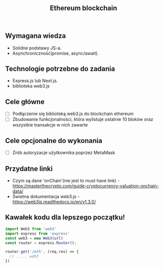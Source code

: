 <h2 align="center">Ethereum blockchain</h2>

<br>

## Wymagana wiedza
- Solidne podstawy JS-a.
- Asynchroniczność(promise, async/await).
 
## Technologie potrzebne do zadania

- Express.js lub Next.js.
- biblioteka web3.js

## Cele główne

* [ ] Podłączenie się biblioteką web3.js do blockchain ethereum
* [ ] Zbudowanie funkcjonalności, która wylistuje ostatnie 10 bloków oraz wszystkie transakcje w nich zawarte

## Cele opcjonalne do wykonania

* [ ] Zrób autoryzacje użytkownika poprzez MetaMask

## Przydatne linki

- Czym są dane 'onChain'(nie jest to must have link) - https://masterthecrypto.com/guide-cryptocurrency-valuation-onchain-data/
- Świetna dokumentacja web3.js - https://web3js.readthedocs.io/en/v1.3.0/

## Kawałek kodu dla lepszego początku!

```javascript
import Web3 from 'web3'
import express from 'express'
const web3 = new Web3(url)
const router = express.Router();

router.get('/eth', (req,res) => {
  // ..... web3
})
```
